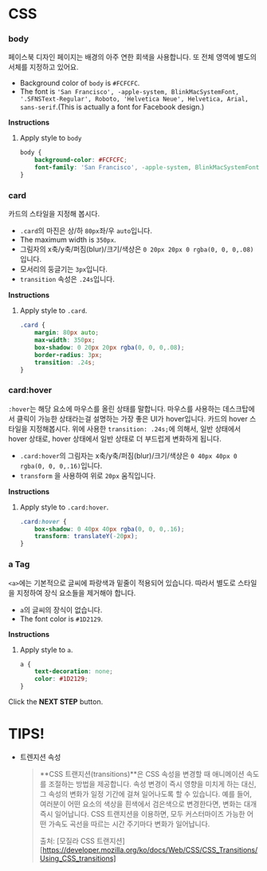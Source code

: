 # CSS
### body
페이스북 디자인 페이지는 배경의 아주 연한 회색을 사용합니다. 또 전체 영역에 별도의 서체를 지정하고 있어요.
* Background color of `body` is `#FCFCFC`.
* The font is `'San Francisco', -apple-system, BlinkMacSystemFont, '.SFNSText-Regular', Roboto, 'Helvetica Neue', Helvetica, Arial, sans-serif`.(This is actually a font for Facebook design.)


**Instructions**
1. Apply style to `body`
    ```css
    body {
    	background-color: #FCFCFC;
    	font-family: 'San Francisco', -apple-system, BlinkMacSystemFont, '.SFNSText-Regular', Roboto, 'Helvetica Neue', Helvetica, Arial, sans-serif;
    }
    ```



### card
카드의 스타일을 지정해 봅시다.  

* `.card`의 마진은 상/하 `80px`좌/우 `auto`입니다.
* The maximum width is `350px`.
* 그림자의 x축/y축/퍼짐(blur)/크기/색상은 `0 20px 20px 0 rgba(0, 0, 0,.08)`입니다. 
* 모서리의 둥글기는 `3px`입니다.
* `transition` 속성은 `.24s`입니다.


**Instructions**
1. Apply style to `.card`.
    ```css
    .card {
    	margin: 80px auto;
    	max-width: 350px;
    	box-shadow: 0 20px 20px rgba(0, 0, 0,.08);
        border-radius: 3px;
    	transition: .24s;
    }
    ```



### card:hover
`:hover`는 해당 요소에 마우스를 올린 상태를 말합니다. 마우스를 사용하는 데스크탑에서 클릭이 가능한 상태라는걸 설명하는 가장 좋은 UI가 hover입니다. 카드의 hover 스타일을 지정해봅시다. 위에 사용한 `transition: .24s;`에 의해서, 일반 상태에서 hover 상태로, hover 상태에서 일반 상태로 더 부드럽게 변화하게 됩니다.

* `.card:hover`의 그림자는 x축/y축/퍼짐(blur)/크기/색상은 `0 40px 40px 0 rgba(0, 0, 0,.16)`입니다.
* `transform` 을 사용하여 위로 `20px` 움직입니다.


**Instructions**
1. Apply style to `.card:hover`.
    ```css
    .card:hover {
    	box-shadow: 0 40px 40px rgba(0, 0, 0,.16);
    	transform: translateY(-20px);
    }
    ```



### a Tag
`<a>`에는 기본적으로 글씨에 파랑색과 밑줄이 적용되어 있습니다. 따라서 별도로 스타일을 지정하여 장식 요소들을 제거해야 합니다. 

* `a`의 글씨의 장식이 없습니다.
* The font color is `#1D2129`.

**Instructions**
1. Apply style to `a`.
    ```css
    a {
    	text-decoration: none;
    	color: #1D2129;
    }
    ```





Click the **NEXT STEP** button.





# TIPS!

- 트렌지션 속성

  > **CSS 트랜지션(transitions)**은 CSS 속성을 변경할 때 애니메이션 속도를 조절하는 방법을 제공합니다. 속성 변경이 즉시 영향을 미치게 하는 대신, 그 속성의 변화가 일정 기간에 걸쳐 일어나도록 할 수 있습니다. 예를 들어, 여러분이 어떤 요소의 색상을 흰색에서 검은색으로 변경한다면, 변화는 대개 즉시 일어납니다. CSS 트랜지션을 이용하면, 모두 커스터마이즈 가능한 어떤 가속도 곡선을 따르는 시간 주기마다 변화가 일어납니다.
  >
  > 출처: [모질라 CSS 트랜지션][https://developer.mozilla.org/ko/docs/Web/CSS/CSS_Transitions/Using_CSS_transitions]